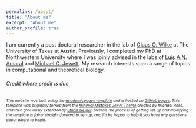 ```yaml
---
permalink: /about/
title: "About me"
excerpt: "About me"
author_profile: true
---
```

I am currently a post doctoral researcher in the lab of [Claus O. Wilke](https://wilkelab.org/) at The University of Texas at Austin. 
Previously, I completed my PhD at Northwestern University where I was joinly advised in the labs of [Luis A.N. Amaral](https://amaral.northwestern.edu/) and [Michael C. Jewett](http://jewettlab.northwestern.edu/). 
My research interests span a range of topics in computational and theoretical biology. 




###### Credit where credit is due
<span style="font-size:0.75em;">*This website was built using the [academicpages template](https://github.com/academicpages/academicpages.github.io) and is hosted on [GitHub pages](https://pages.github.com). This template was originally forked from the [Minimal Mistakes Jekyll Theme](https://mmistakes.github.io/minimal-mistakes/) created by Michael Rose, and then graciously extended by [Stuart Geiger](stuartgeiger.com). Overall, the process of getting set up and modifying the template is fairly straight-forward to set-up, and I'd be happy to help if you have any questions about where to begin.* </span>
